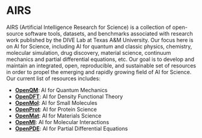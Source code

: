 # AIRS

AIRS (Artificial Intelligence Research for Science) is a collection of open-source software tools, datasets, and benchmarks associated with research work published by the DIVE Lab at Texas A&M University. Our focus here is on AI for Science, including AI for quantum and classic physics, chemistry, molecular simulation, drug discovery, material science, continuum mechanics and partial differential equations, etc. Our goal is to develop and maintain an integrated, open, reproducible, and sustainable set of resources in order to propel the emerging and rapidly growing field of AI for Science.
Our current list of resources includes:
-	[**OpenQM**](https://github.com/divelab/AIRS/tree/main/OpenQM): AI for Quantum Mechanics
-	[**OpenDFT**](https://github.com/divelab/AIRS/tree/main/OpenDFT): AI for Density Functional Theory
-	[**OpenMol**](https://github.com/divelab/AIRS/tree/main/OpenMol): AI for Small Molecules
-	[**OpenProt**](https://github.com/divelab/AIRS/tree/main/OpenProt): AI for Protein Science
-	[**OpenMat**](https://github.com/divelab/AIRS/tree/main/OpenMat): AI for Materials Science
-	[**OpenMI**](https://github.com/divelab/AIRS/tree/main/OpenMI): AI for Molecular Interactions
-	[**OpenPDE**](https://github.com/divelab/AIRS/tree/main/OpenPDE): AI for Partial Differential Equations
